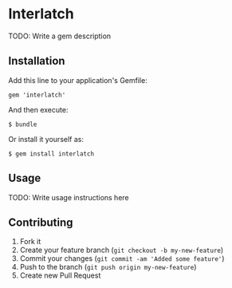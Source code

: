 # Interlatch

TODO: Write a gem description

## Installation

Add this line to your application's Gemfile:

    gem 'interlatch'

And then execute:

    $ bundle

Or install it yourself as:

    $ gem install interlatch

## Usage

TODO: Write usage instructions here

## Contributing

1. Fork it
2. Create your feature branch (`git checkout -b my-new-feature`)
3. Commit your changes (`git commit -am 'Added some feature'`)
4. Push to the branch (`git push origin my-new-feature`)
5. Create new Pull Request

